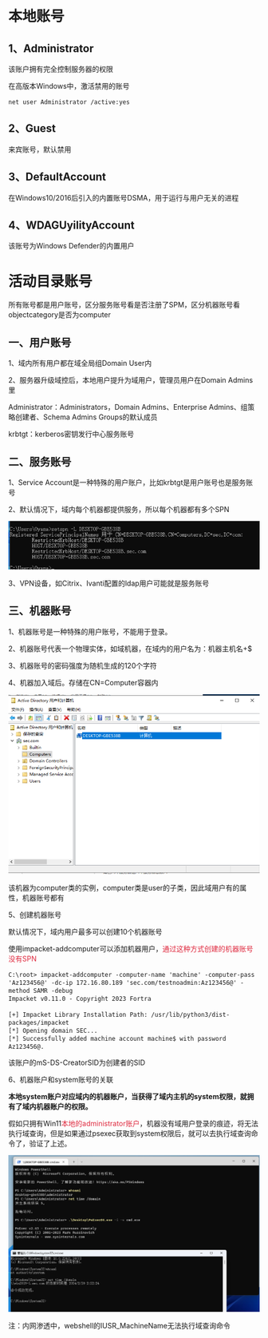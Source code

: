 # 本地账号
## 1、Administrator
该账户拥有完全控制服务器的权限

在高版本Windows中，激活禁用的账号

```plain
net user Administrator /active:yes
```

## 2、Guest
来宾账号，默认禁用

## 3、DefaultAccount
在Windows10/2016后引入的内置账号DSMA，用于运行与用户无关的进程

## 4、WDAGUyilityAccount
该账号为Windows Defender的内置用户

# 活动目录账号
所有账号都是用户账号，区分服务账号看是否注册了SPM，区分机器账号看objectcategory是否为computer

## 一、用户账号
1、域内所有用户都在域全局组Domain User内

2、服务器升级域控后，本地用户提升为域用户，管理员用户在Domain Admins里

Administrator：Administrators，Domain Admins、Enterprise Admins、组策略创建者、Schema Admins Groups的默认成员

krbtgt：kerberos密钥发行中心服务账号

## 二、服务账号
1、Service Account是一种特殊的用户账户，比如krbtgt是用户账号也是服务账号

2、默认情况下，域内每个机器都提供服务，所以每个机器都有多个SPN

![](../images/4d9a445408910686b022edb834269efd.png)

3、VPN设备，如Citrix、Ivanti配置的ldap用户可能就是服务账号

## 三、机器账号
1、机器账号是一种特殊的用户账号，不能用于登录。

2、机器账号代表一个物理实体，如域机器，在域内的用户名为：机器主机名+$

3、机器账号的密码强度为随机生成的120个字符

4、机器加入域后。存储在CN=Computer容器内

![](../images/a2c611ddb057c83b146ffe6d510de2ab.png)

该机器为computer类的实例，computer类是user的子类，因此域用户有的属性，机器账号都有

5、创建机器账号

默认情况下，域内用户最多可以创建10个机器账号

使用impacket-addcomputer可以添加机器用户，<font style="color:#DF2A3F;">通过这种方式创建的机器账号没有SPN</font>

```plain
C:\root> impacket-addcomputer -computer-name 'machine' -computer-pass 'Az123456@' -dc-ip 172.16.80.189 'sec.com/testnoadmin:Az123456@' -method SAMR -debug
Impacket v0.11.0 - Copyright 2023 Fortra

[+] Impacket Library Installation Path: /usr/lib/python3/dist-packages/impacket
[*] Opening domain SEC...
[*] Successfully added machine account machine$ with password Az123456@.

```

该账户的mS-DS-CreatorSID为创建者的SID

6、机器账户和system账号的关联

**本地system账户对应域内的机器账户，当获得了域内主机的system权限，就拥有了域内机器账户的权限。**

假如只拥有Win11<font style="color:#DF2A3F;">本地的administrator账户</font>，机器没有域用户登录的痕迹，将无法执行域查询，但是如果通过psexec获取到system权限后，就可以去执行域查询命令了，验证了上述。

![](../images/265c38fedbeb5e78d6b21f937b461faf.png)

注：内网渗透中，webshell的IUSR_MachineName无法执行域查询命令